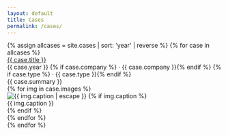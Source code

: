 ```yaml
---
layout: default
title: Cases
permalink: /cases/
---
```


<!-- Все кейсы подряд в том же лейауте, что и на главной -->
<div class="featured-cases">
  {% assign allcases = site.cases | sort: 'year' | reverse %}
  {% for case in allcases %}
    <div class="case-block">
      <div class="case-meta2">
        <div class="case-title-row">
          <a href="{{ case.url }}" class="case-title2">{{ case.title }}</a>
        </div>
        <div class="case-meta2-inline">
          {{ case.year }}
          {% if case.company %} · {{ case.company }}{% endif %}
          {% if case.type %} · {{ case.type }}{% endif %}
        </div>
        <div class="case-summary2">{{ case.summary }}</div>
      </div>
      <div class="case-gallery">
        {% for img in case.images %}
          <div class="case-gallery-item">
            <img
              class="case-thumb2"
              src="{{ site.baseurl }}{{ img.src }}"
              alt="{{ img.caption | escape }}"
              loading="lazy"
              decoding="async"
              onclick="openCaseGallery({{ forloop.parentloop.index0 }}, {{ forloop.index0 }})"
            >
            {% if img.caption %}
              <div class="case-thumb-caption">{{ img.caption }}</div>
            {% endif %}
          </div>
        {% endfor %}
      </div>
    </div>
  {% endfor %}
</div>
<!-- Лайтбокс (тот же, что на index) -->
<div id="lightbox" class="lightbox" style="display:none;">
  <div class="lightbox-bg" onclick="closeLightbox()"></div>
  <div class="lightbox-content">
    <button class="lightbox-close" onclick="closeLightbox()" aria-label="Close">
      <img src="{{ site.baseurl }}/ui/lightbox_close.svg" width="36" height="36" alt="Close">
    </button>
    <button class="lightbox-arrow left" onclick="lightboxPrev()" aria-label="Previous">
      <img src="{{ site.baseurl }}/ui/lightbox_arrow_left.svg" width="36" height="36" alt="Prev">
    </button>
    <img id="lightbox-img" class="lightbox-img" src="">
    <button class="lightbox-arrow right" onclick="lightboxNext()" aria-label="Next">
      <img src="{{ site.baseurl }}/ui/lightbox_arrow_right.svg" width="36" height="36" alt="Next">
    </button>
    <div id="lightbox-caption" class="lightbox-caption"></div>
  </div>
</div>
